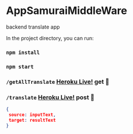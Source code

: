 # AppSamuraiMiddleWare
backend translate app

In the project directory, you can run:
### `npm install`
### `npm start`

### `/getAllTranslate` [Heroku Live!](https://appsamurai-backend.herokuapp.com/api/getAllTranslate) get :rocket:
### `/translate` [Heroku Live!](https://appsamurai-backend.herokuapp.com/api/translate) post :rocket:
```json
{
 source: inputText,
 target: resultText
}
```
